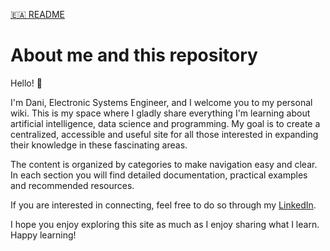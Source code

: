 [🇪🇦 README](../README.md)

# About me and this repository

Hello! 👋

I'm Dani, Electronic Systems Engineer, and I welcome you to my personal wiki. This is my space where I gladly share everything I'm learning about artificial intelligence, data science and programming. My goal is to create a centralized, accessible and useful site for all those interested in expanding their knowledge in these fascinating areas.

The content is organized by categories to make navigation easy and clear. In each section you will find detailed documentation, practical examples and recommended resources.

If you are interested in connecting, feel free to do so through my [LinkedIn](https://www.linkedin.com/in/danibcorr/).

I hope you enjoy exploring this site as much as I enjoy sharing what I learn. Happy learning!
